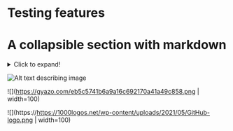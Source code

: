 # Testing features

# A collapsible section with markdown
<details>
  <summary>Click to expand!</summary>
  
  ## Heading
  1. A numbered
  2. list
     * With some
     * Sub bullets
</details>


![Alt text describing image](https://1000logos.net/wp-content/uploads/2021/05/GitHub-logo.png "How do you like this image? This is additional info, beyond alt text")

![](https://gyazo.com/eb5c5741b6a9a16c692170a41a49c858.png | width=100)

![](https://https://1000logos.net/wp-content/uploads/2021/05/GitHub-logo.png | width=100)

